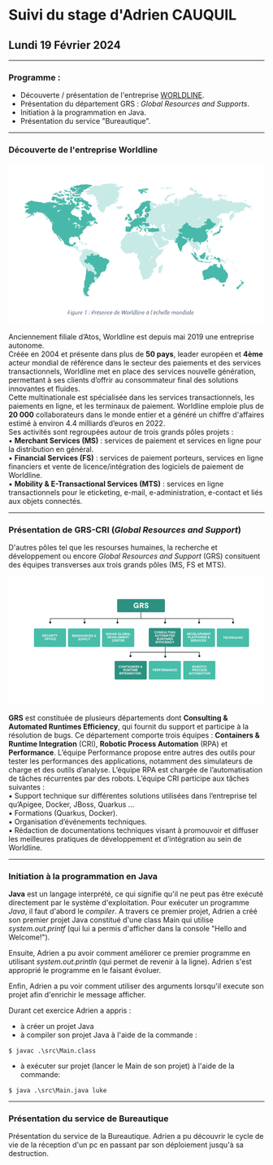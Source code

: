 # Suivi du stage d'Adrien CAUQUIL

## Lundi 19 Février 2024

<hr>

### Programme : 
- Découverte / présentation de l'entreprise [WORLDLINE](https://worldline.com/fr-fr/home.html).
- Présentation du département GRS : _Global Resources and Supports_.
- Initiation à la programmation en Java.
- Présentation du service "Bureautique".

<hr>

### Découverte de l'entreprise Worldline

![Worldline_in_the_world](image/worldline_monde.PNG)

Anciennement filiale d’Atos, Worldline est depuis mai 2019 une entreprise autonome.  
Créée en 2004 et présente dans plus de **50 pays**, leader européen et **4ème** acteur mondial de
référence dans le secteur des paiements et des services transactionnels, Worldline met en
place des services nouvelle génération, permettant à ses clients d’offrir au consommateur
final des solutions innovantes et fluides.  
Cette multinationale est spécialisée dans les services transactionnels, les paiements en ligne, et les terminaux de paiement. Worldline emploie plus
de **20 000** collaborateurs dans le monde entier et a généré un chiffre d'affaires estimé à environ 4.4 milliards d’euros en 2022.   
Ses activités sont regroupées autour de trois grands pôles projets :  
  ▪ **Merchant Services (MS)** : services de paiement et services en ligne pour la distribution
  en général.  
  ▪ **Financial Services (FS)** : services de paiement porteurs, services en ligne financiers et
  vente de licence/intégration des logiciels de paiement de Worldline.  
  ▪ **Mobility & E-Transactional Services (MTS)** : services en ligne transactionnels pour le eticketing, e-mail, e-administration, e-contact et liés aux objets connectés.

<hr>

### Présentation de GRS-CRI (_Global Resources and Support_)

D'autres pôles tel que les resourses humaines, la recherche et développement ou encore _Global Resources and Support_ (GRS) consituent des équipes transverses
aux trois grands pôles (MS, FS et MTS). 

![GRS_organigramme](image/grs_organigramme.PNG)

**GRS** est constituée de plusieurs départements dont **Consulting & Automated
Runtimes Efficiency**, qui fournit du support et participe à la résolution de bugs. Ce
département comporte trois équipes : **Containers & Runtime Integration** (CRI), **Robotic
Process Automation** (RPA) et **Performance**. L’équipe Performance propose entre autres des
outils pour tester les performances des applications, notamment des simulateurs de charge
et des outils d’analyse. L’équipe RPA est chargée de l’automatisation de tâches récurrentes
par des robots. L’équipe CRI participe aux tâches suivantes :  
▪ Support technique sur différentes solutions utilisées dans l’entreprise tel qu’Apigee, Docker, JBoss, Quarkus …  
▪ Formations (Quarkus, Docker).  
▪ Organisation d’événements techniques.  
▪ Rédaction de documentations techniques visant à promouvoir et diffuser les meilleures pratiques de développement et d’intégration au sein de Worldline.    

<hr>

### Initiation à la programmation en Java

**Java** est un langage interprété, ce qui signifie qu'il ne peut pas être exécuté directement par le système d'exploitation. 
Pour exécuter un programme _Java_, il faut d'abord le _compiler_.
A travers ce premier projet, Adrien a créé son premier projet Java constitué d'une class Main qui utilise _system.out.printf_ (qui lui a permis d'afficher 
dans la console "Hello and Welcome!").
  
Ensuite, Adrien a pu avoir comment améliorer ce premier programme en utilisant _system.out.println_ (qui permet de revenir à la ligne). Adrien s'est approprié
le programme en le faisant évoluer.
  
Enfin, Adrien a pu voir comment utiliser des arguments lorsqu'il execute son projet afin d'enrichir le message afficher.

Durant cet exercice Adrien a appris : 
- à créer un projet Java
- à compiler son projet Java à l'aide de la commande :
```shell
$ javac .\src\Main.class
```
- à exécuter sur projet (lancer le Main de son projet) à l'aide de la commande:
 ```shell
$ java .\src\Main.java luke
```

<hr>

### Présentation du service de Bureautique
Présentation du service de la Bureautique. Adrien a pu découvrir le cycle de vie de la réception d'un pc en passant par son déploiement jusqu'à sa destruction.

